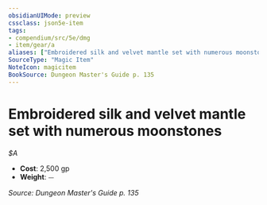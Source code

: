 ```yaml
---
obsidianUIMode: preview
cssclass: json5e-item
tags:
- compendium/src/5e/dmg
- item/gear/a
aliases: ["Embroidered silk and velvet mantle set with numerous moonstones"]
SourceType: "Magic Item"
NoteIcon: magicitem
BookSource: Dungeon Master's Guide p. 135
---
```

# Embroidered silk and velvet mantle set with numerous moonstones
*$A*  

- **Cost**: 2,500 gp
- **Weight**: ⏤

*Source: Dungeon Master's Guide p. 135*